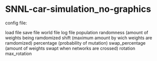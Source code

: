 # SNNL-car-simulation_no-graphics

config file:

load file
save file
world file
log file
population
randomness (amount of weights being ramdomized
shift (maximum amount by wich weights are ramdomized)
percentage (probability of mutation)
swap_percentage (amount of weights swapt when networks are crossed)
rotation
max_rotation
